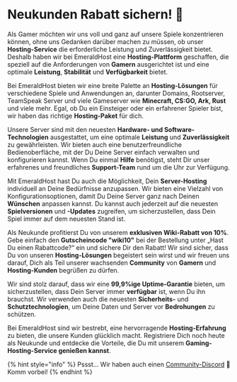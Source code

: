 # Neukunden Rabatt sichern! 🎉

Als Gamer möchten wir uns voll und ganz auf unsere Spiele konzentrieren können, ohne uns Gedanken darüber machen zu müssen, ob unser **Hosting-Service** die erforderliche Leistung und Zuverlässigkeit bietet. Deshalb haben wir bei EmeraldHost eine **Hosting-Plattform** geschaffen, die speziell auf die Anforderungen von **Gamern** ausgerichtet ist und eine optimale **Leistung**, **Stabilität** und **Verfügbarkeit** bietet.

Bei EmeraldHost bieten wir eine breite Palette an **Hosting-Lösungen** für verschiedene Spiele und Anwendungen an, darunter Domains, Rootserver, TeamSpeak Server und viele Gameserver wie **Minecraft, CS:GO, Ark, Rust** und viele mehr. Egal, ob Du ein Einsteiger oder ein erfahrener Spieler bist, wir haben das richtige **Hosting-Paket** für dich.

Unsere Server sind mit den neuesten **Hardware- und Software-Technologien** ausgestattet, um eine optimale **Leistung** und **Zuverlässigkeit** zu gewährleisten. Wir bieten auch eine benutzerfreundliche Bedienoberfläche, mit der Du Deine Server einfach verwalten und konfigurieren kannst. Wenn Du einmal **Hilfe** benötigst, steht Dir unser erfahrenes und freundliches **Support-Team** rund um die Uhr zur Verfügung.

Mit EmeraldHost hast Du auch die Möglichkeit, Dein **Server-Hosting** individuell an Deine Bedürfnisse anzupassen. Wir bieten eine Vielzahl von Konfigurationsoptionen, damit Du Deine Server ganz nach Deinen **Wünschen** anpassen kannst. Du kannst auch jederzeit auf die neuesten **Spielversionen** und **-Updates** zugreifen, um sicherzustellen, dass Dein Spiel immer auf dem neuesten Stand ist.

Als Neukunde profitierst Du von unserem **exklusiven Wiki-Rabatt von 10%**. Gebe einfach den **Gutscheincode "wiki10"** bei der Bestellung unter „Hast Du einen Rabattcode?“ ein und sichere Dir den Rabatt! Wir sind sicher, dass Du von unseren **Hosting-Lösungen** begeistert sein wirst und wir freuen uns darauf, Dich als Teil unserer wachsenden **Community** von **Gamern** und **Hosting-Kunden** begrüßen zu dürfen.

Wir sind stolz darauf, dass wir eine **99,9%ige Uptime-Garantie** bieten, um sicherzustellen, dass Dein Server immer **verfügbar** ist, wenn Du ihn brauchst. Wir verwenden auch die neuesten **Sicherheits-** und **Schutztechnologien**, um Deine Daten und Server vor **Bedrohungen** zu schützen.

Bei EmeraldHost sind wir bestrebt, eine hervorragende **Hosting-Erfahrung** zu bieten, die unsere Kunden glücklich macht. Registriere Dich noch heute als Neukunde und entdecke die Vorteile, die Du mit unserem **Gaming-Hosting-Service genießen kannst**.

{% hint style="info" %}
Pssst... Wir haben auch einen [Community-Discord](https://discord.emeraldhost.de/) 🤫 Komm vorbei!
{% endhint %}
